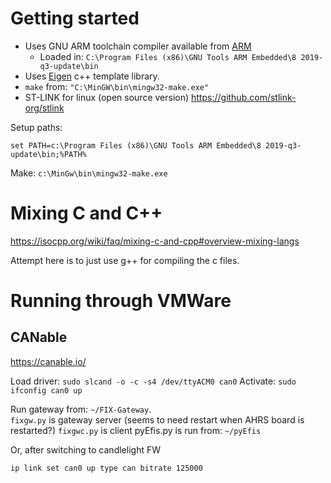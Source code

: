 
# Getting started

* Uses GNU ARM toolchain compiler available from
  [ARM](https://developer.arm.com/tools-and-software/open-source-software/developer-tools/gnu-toolchain/gnu-rm/downloads)
  - Loaded in: `C:\Program Files (x86)\GNU Tools ARM Embedded\8 2019-q3-update\bin`
* Uses [Eigen](http://eigen.tuxfamily.org) c++ template library.
* `make` from: `"C:\MinGW\bin\mingw32-make.exe"`
* ST-LINK for linux (open source version) https://github.com/stlink-org/stlink

Setup paths:
```
set PATH=c:\Program Files (x86)\GNU Tools ARM Embedded\8 2019-q3-update\bin;%PATH%
```

Make: `c:\MinGw\bin\mingw32-make.exe`


# Mixing C and C++

https://isocpp.org/wiki/faq/mixing-c-and-cpp#overview-mixing-langs

Attempt here is to just use g++ for compiling the c files.

# Running through VMWare

## CANable

https://canable.io/

Load driver: `sudo slcand -o -c -s4 /dev/ttyACM0 can0`
Activate: `sudo ifconfig can0 up`

Run gateway from: `~/FIX-Gateway`.  
   `fixgw.py` is gateway server (seems to need restart when AHRS board is restarted?)
   `fixgwc.py` is client
pyEfis.py is run from: `~/pyEfis`

Or, after switching to candlelight FW

`ip link set can0 up type can bitrate 125000`
